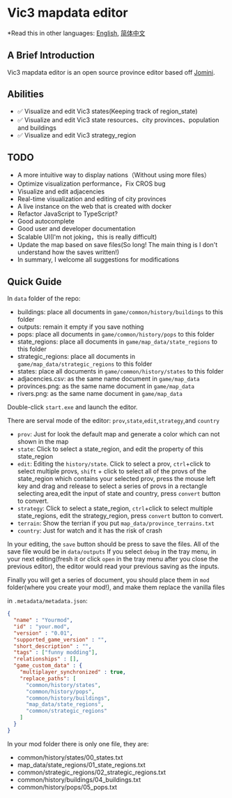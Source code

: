 # Vic3 mapdata editor

\*Read this in other languages: [English](README.md), [简体中文](README.zh-cn.md)

## A Brief Introduction

Vic3 mapdata editor is an open source province editor based off [Jomini](https://github.com/nickbabcock/jomini).

## Abilities

-   ✅ Visualize and edit Vic3 states(Keeping track of region_state)
-   ✅ Visualize and edit Vic3 state resources、city provinces、population and buildings
-   ✅ Visualize and edit Vic3 strategy_region

## TODO

-   A more intuitive way to display nations（Without using more files）
-   Optimize visualization performance，Fix CROS bug
-   Visualize and edit adjacencies
-   Real-time visualization and editing of city provinces
-   A live instance on the web that is created with docker
-   Refactor JavaScript to TypeScript?
-   Good autocomplete
-   Good user and developer documentation
-   Scalable UI(I'm not joking，this is really difficult)
-   Update the map based on save files(So long! The main thing is I don't understand how the saves written!)
-   In summary, I welcome all suggestions for modifications

## Quick Guide

In `data` folder of the repo:

-   buildings: place all documents in `game/common/history/buildings` to this folder
-   outputs: remain it empty if you save nothing
-   pops: place all documents in `game/common/history/pops` to this folder
-   state_regions: place all documents in `game/map_data/state_regions` to this folder
-   strategic_regions: place all documents in `game/map_data/strategic_regions` to this folder
-   states: place all documents in `game/common/history/states` to this folder
-   adjacencies.csv: as the same name document in `game/map_data`
-   provinces.png: as the same name document in `game/map_data`
-   rivers.png: as the same name document in `game/map_data`

Double-click `start.exe` and launch the editor.

There are serval mode of the editor: `prov`,`state`,`edit`,`strategy`,and `country`

-   `prov`: Just for look the default map and generate a color which can not shown in the map
-   `state`: Click to select a state_region, and edit the property of this state_region
-   `edit`: Editing the `history/state`. Click to select a prov, `ctrl`+click to select multiple provs, `shift` + click to select all of the provs of the state_region which contains your selected prov, press the mouse left key and drag and release to select a series of provs in a rectangle selecting area,edit the input of state and country, press `convert` button to convert.
-   `strategy`: Click to select a state_region, `ctrl`+click to select multiple state_regions, edit the strategy_region, press `convert` button to convert.
-   `terrain`: Show the terrian if you put `map_data/province_terrains.txt`
-   `country`: Just for watch and it has the risk of crash

In your editing, the `save` button should be press to save the files.
All of the save file would be in `data/outputs`
If you select `debug` in the tray menu, in your next editing(fresh it or click `open` in the tray menu after you close the previous editor), the editor would read your previous saving as the inputs.

Finally you will get a series of document, you should place them in `mod` folder(where you create your mod!), and make them replace the vanilla files

in `.metadata/metadata.json`:

```json
{
  "name" : "Yourmod",
  "id" : "your.mod",
  "version" : "0.01",
  "supported_game_version" : "",
  "short_description" : "",
  "tags" : ["funny modding"],
  "relationships" : [],
  "game_custom_data" : {
    "multiplayer_synchronized" : true,
    "replace_paths": [
      "common/history/states",
      "common/history/pops",
      "common/history/buildings",
      "map_data/state_regions",
      "common/strategic_regions"
    ]
  }
}
```

In your mod folder there is only one file, they are:
+ common/history/states/00_states.txt
+ map_data/state_regions/01_state_regions.txt
+ common/strategic_regions/02_strategic_regions.txt
+ common/history/buildings/04_buildings.txt
+ common/history/pops/05_pops.txt
